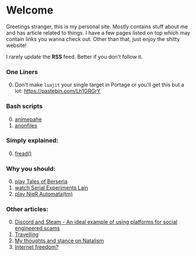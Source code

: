 # Welcome

Greetings stranger, this is my personal site. Mostly contains stuff about me and has article related to things. I have a few pages listed on top which may contain links you wanna check out. Other than that, just enjoy the shitty website!

I rarely update the **RSS** feed. Better if you don't follow it.

### One Liners
0. Don't make `luajit` your single target in Portage or you'll get this but a lot: <https://pastebin.com/Lh1GRGrY>

### Bash scripts
0. [animepahe](./animepahe.bash)
0. [anonfiles](./anonfiles.bash)

### Simply explained:
0. [fread()](./fread.html)

### Why you should:
0. [play Tales of Berseria](./tob.html)
0. [watch Serial Experiments Lain](./sel.html)
0. [play NieR Automata(tm)](./nier_automata.html)

### Other articles:
0. [Discord and Steam - An ideal example of using platforms for social
engineered scams](./ses.html)
0. [Travelling](./travelling.html)
0. [My thoughts and stance on Natalism](./anti-pro-natalism.html)
0. [Internet freedom?](./internet-freedom.html)
